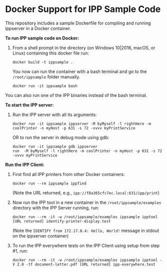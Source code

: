 # Docker Support for IPP Sample Code

This repository includes a sample Dockerfile for compiling and running ippserver in a Docker container.

**To run IPP sample code on Docker:**

1. From a shell prompt in the directory (on Windows 10|2016, macOS, or Linux) containing this docker file run: 

   ```
   docker build -t ippsample .
   ```
   You now can run the container with a bash terminal and go to the `/root/ippsample` folder manually.

   ```
   docker run -it ippsample bash
   ```

You can also run one of the IPP binaries instead of the bash terminal.

**To start the IPP server:**

1. Run the IPP server with all its arguments:

   ```
   docker run -it ippsample ippserver -M byMyself -l rightHere -m coolPrinter -n myHost -p 631 -s 72 -vvvv myPrintService
   ```

   OR to run the server in debug mode using gdb:

   ```
   docker run -it ippsample gdb ippserver
   run  -M byMyself -l rightHere -m coolPrinter -n myHost -p 631 -s 72 -vvvv myPrintService
   ```

**Run the IPP Client:**

1. First find all IPP printers from other Docker containers:

   ```
   docker run --rm ippsample ippfind
   ```

   (Note the URL returned, e.g., `ipp://f8a365cfc7ec.local:631/ipp/print`)

2. Now run the IPP tool in a new container in the `/root/ippsample/examples` directory with the IPP Server running, run:

   ```
   docker run --rm -it -w /root/ippsample/examples ippsample ipptool [URL returned] identify-printer-display.test
   ```

   (Note the `IDENTIFY from 172.17.0.4: Hello, World!` message in stdout on the ippserver container)

2. To run the IPP everywhere tests on the IPP Client using setup from step #1, run:

   ```
   docker run --rm -it -w /root/ippsample/examples ippsample ipptool -V 2.0 -tf document-letter.pdf [URL returned] ipp-everywhere.test
   ```

